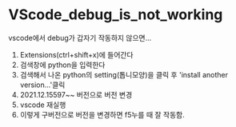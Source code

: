 # VScode_debug_is_not_working
vscode에서 debug가 갑자기 작동하지 않으면...

1. Extensions(ctrl+shift+x)에 들어간다
2. 검색창에 python을 입력한다
3. 검색해서 나온 python의 setting(톱니모양)을 클릭 후 'install another version...'클릭
4. 2021.12.15597~~ 버전으로 버전 변경
5. vscode 재실행
6. 이렇게 구버전으로 버전을 변경하면 f5누를 때 잘 작동함.
